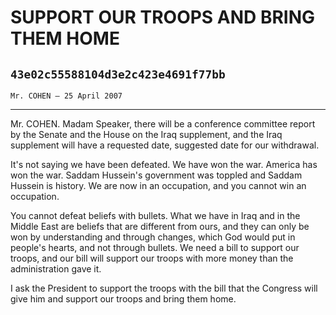 # SUPPORT OUR TROOPS AND BRING THEM HOME
## `43e02c55588104d3e2c423e4691f77bb`
`Mr. COHEN — 25 April 2007`

---


Mr. COHEN. Madam Speaker, there will be a conference committee report 
by the Senate and the House on the Iraq supplement, and the Iraq 
supplement will have a requested date, suggested date for our 
withdrawal.

It's not saying we have been defeated. We have won the war. America 
has won the war. Saddam Hussein's government was toppled and Saddam 
Hussein is history. We are now in an occupation, and you cannot win an 
occupation.

You cannot defeat beliefs with bullets. What we have in Iraq and in 
the Middle East are beliefs that are different from ours, and they can 
only be won by understanding and through changes, which God would put 
in people's hearts, and not through bullets. We need a bill to support 
our troops, and our bill will support our troops with more money than 
the administration gave it.

I ask the President to support the troops with the bill that the 
Congress will give him and support our troops and bring them home.
